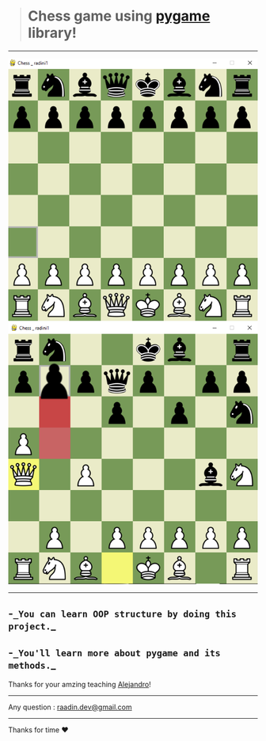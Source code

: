 ># Chess game using [pygame](https://www.pygame.org/wiki/tutorials) library!
***
![alt text](https://github.com/radini1/Chess_Game/blob/main/img1.png)
![alt text](https://github.com/radini1/Chess_Game/blob/main/img2.png)
***
-`_You can learn OOP structure by doing this project.`_
---
-`_You'll learn more about pygame and its methods.`_
---
Thanks for your amzing teaching [Alejandro](https://github.com/AlejoG10)!
***
Any question : raadin.dev@gmail.com 
***
Thanks for time :heart:

